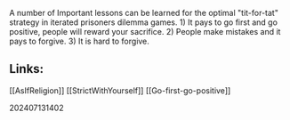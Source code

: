 A number of Important lessons can be learned for the optimal "tit-for-tat" strategy in iterated prisoners dilemma games.  1) It pays to go first and go positive, people will reward your sacrifice. 2) People make mistakes and it pays to forgive. 3) It is hard to forgive.



## Links: 

[[AsIfReligion]]
[[StrictWithYourself]]
[[Go-first-go-positive]]

202407131402
